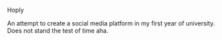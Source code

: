Hoply

An attempt to create a social media platform in my first year of university. Does not stand the test of time aha.

